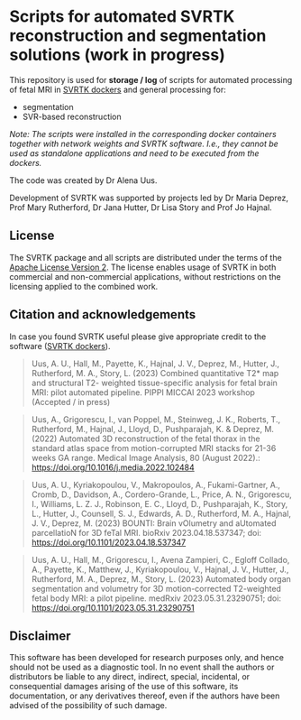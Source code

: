 Scripts for automated SVRTK reconstruction and segmentation solutions (work in progress)
====================

This repository is used for **storage / log** of scripts for automated  processing of fetal MRI in [SVRTK dockers](https://hub.docker.com/r/fetalsvrtk/) and general processing for:
- segmentation
- SVR-based reconstruction

_Note: The scripts were installed in the corresponding docker containers together with network weights and SVRTK software. I.e., they cannot be used as standalone applications and need to be executed from the dockers._  

The code was created by Dr Alena Uus.    


Development of SVRTK was supported by projects led by Dr Maria Deprez, Prof Mary Rutherford, Dr Jana Hutter, Dr Lisa Story and Prof Jo Hajnal.


License
-------

The SVRTK package and all scripts are distributed under the terms of the
[Apache License Version 2](http://www.apache.org/licenses/LICENSE-2.0). The license enables usage of SVRTK in both commercial and non-commercial applications, without restrictions on the licensing applied to the combined work.


Citation and acknowledgements
-----------------------------

In case you found SVRTK useful please give appropriate credit to the software ([SVRTK dockers](https://hub.docker.com/r/fetalsvrtk/)).

> Uus, A. U., Hall, M., Payette, K., Hajnal, J. V., Deprez, M., Hutter, J., Rutherford, M. A., Story, L. (2023) Combined quantitative T2* map and structural T2- weighted tissue-specific analysis for fetal brain MRI: pilot automated pipeline. PIPPI MICCAI 2023 workshop (Accepted / in press)

> Uus, A., Grigorescu, I., van Poppel, M., Steinweg, J. K., Roberts, T., Rutherford, M., Hajnal, J., Lloyd, D., Pushparajah, K. & Deprez, M. (2022) Automated 3D reconstruction of the fetal thorax in the standard atlas space from motion-corrupted MRI stacks for 21-36 weeks GA range. Medical Image Analysis, 80 (August 2022).: https://doi.org/10.1016/j.media.2022.102484

> Uus, A. U., Kyriakopoulou, V., Makropoulos, A., Fukami-Gartner, A., Cromb, D., Davidson, A., Cordero-Grande, L., Price, A. N., Grigorescu, I., Williams, L. Z. J., Robinson, E. C., Lloyd, D., Pushparajah, K., Story, L., Hutter, J., Counsell, S. J., Edwards, A. D., Rutherford, M. A., Hajnal, J. V., Deprez, M. (2023) BOUNTI: Brain vOlumetry and aUtomated parcellatioN for 3D feTal MRI. bioRxiv 2023.04.18.537347; doi: https://doi.org/10.1101/2023.04.18.537347

> Uus, A. U., Hall, M., Grigorescu, I., Avena Zampieri, C., Egloff Collado, A., Payette, K., Matthew, J., Kyriakopoulou, V., Hajnal, J. V., Hutter, J., Rutherford, M. A., Deprez, M., Story, L. (2023) Automated body organ segmentation and volumetry for 3D motion-corrected T2-weighted fetal body MRI: a pilot pipeline. medRxiv 2023.05.31.23290751; doi: https://doi.org/10.1101/2023.05.31.23290751


Disclaimer
-------

This software has been developed for research purposes only, and hence should not be used as a diagnostic tool. In no event shall the authors or distributors be liable to any direct, indirect, special, incidental, or consequential damages arising of the use of this software, its documentation, or any derivatives thereof, even if the authors have been advised of the possibility of such damage.


